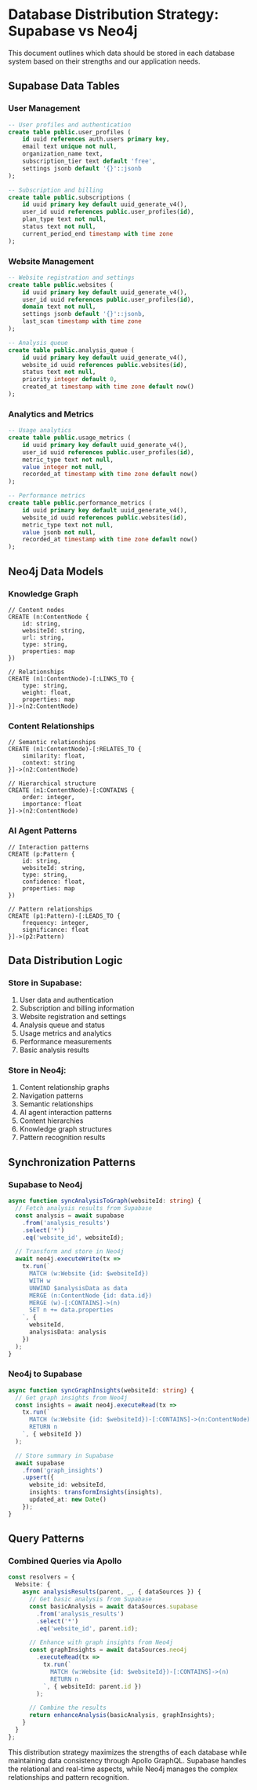 # Database Distribution Strategy: Supabase vs Neo4j

This document outlines which data should be stored in each database system based on their strengths and our application needs.

## Supabase Data Tables

### User Management
```sql
-- User profiles and authentication
create table public.user_profiles (
    id uuid references auth.users primary key,
    email text unique not null,
    organization_name text,
    subscription_tier text default 'free',
    settings jsonb default '{}'::jsonb
);

-- Subscription and billing
create table public.subscriptions (
    id uuid primary key default uuid_generate_v4(),
    user_id uuid references public.user_profiles(id),
    plan_type text not null,
    status text not null,
    current_period_end timestamp with time zone
);
```

### Website Management
```sql
-- Website registration and settings
create table public.websites (
    id uuid primary key default uuid_generate_v4(),
    user_id uuid references public.user_profiles(id),
    domain text not null,
    settings jsonb default '{}'::jsonb,
    last_scan timestamp with time zone
);

-- Analysis queue
create table public.analysis_queue (
    id uuid primary key default uuid_generate_v4(),
    website_id uuid references public.websites(id),
    status text not null,
    priority integer default 0,
    created_at timestamp with time zone default now()
);
```

### Analytics and Metrics
```sql
-- Usage analytics
create table public.usage_metrics (
    id uuid primary key default uuid_generate_v4(),
    user_id uuid references public.user_profiles(id),
    metric_type text not null,
    value integer not null,
    recorded_at timestamp with time zone default now()
);

-- Performance metrics
create table public.performance_metrics (
    id uuid primary key default uuid_generate_v4(),
    website_id uuid references public.websites(id),
    metric_type text not null,
    value jsonb not null,
    recorded_at timestamp with time zone default now()
);
```

## Neo4j Data Models

### Knowledge Graph
```cypher
// Content nodes
CREATE (n:ContentNode {
    id: string,
    websiteId: string,
    url: string,
    type: string,
    properties: map
})

// Relationships
CREATE (n1:ContentNode)-[:LINKS_TO {
    type: string,
    weight: float,
    properties: map
}]->(n2:ContentNode)
```

### Content Relationships
```cypher
// Semantic relationships
CREATE (n1:ContentNode)-[:RELATES_TO {
    similarity: float,
    context: string
}]->(n2:ContentNode)

// Hierarchical structure
CREATE (n1:ContentNode)-[:CONTAINS {
    order: integer,
    importance: float
}]->(n2:ContentNode)
```

### AI Agent Patterns
```cypher
// Interaction patterns
CREATE (p:Pattern {
    id: string,
    websiteId: string,
    type: string,
    confidence: float,
    properties: map
})

// Pattern relationships
CREATE (p1:Pattern)-[:LEADS_TO {
    frequency: integer,
    significance: float
}]->(p2:Pattern)
```

## Data Distribution Logic

### Store in Supabase:
1. User data and authentication
2. Subscription and billing information
3. Website registration and settings
4. Analysis queue and status
5. Usage metrics and analytics
6. Performance measurements
7. Basic analysis results

### Store in Neo4j:
1. Content relationship graphs
2. Navigation patterns
3. Semantic relationships
4. AI agent interaction patterns
5. Content hierarchies
6. Knowledge graph structures
7. Pattern recognition results

## Synchronization Patterns

### Supabase to Neo4j
```typescript
async function syncAnalysisToGraph(websiteId: string) {
  // Fetch analysis results from Supabase
  const analysis = await supabase
    .from('analysis_results')
    .select('*')
    .eq('website_id', websiteId);

  // Transform and store in Neo4j
  await neo4j.executeWrite(tx => 
    tx.run(`
      MATCH (w:Website {id: $websiteId})
      WITH w
      UNWIND $analysisData as data
      MERGE (n:ContentNode {id: data.id})
      MERGE (w)-[:CONTAINS]->(n)
      SET n += data.properties
    `, {
      websiteId,
      analysisData: analysis
    })
  );
}
```

### Neo4j to Supabase
```typescript
async function syncGraphInsights(websiteId: string) {
  // Get graph insights from Neo4j
  const insights = await neo4j.executeRead(tx =>
    tx.run(`
      MATCH (w:Website {id: $websiteId})-[:CONTAINS]->(n:ContentNode)
      RETURN n
    `, { websiteId })
  );

  // Store summary in Supabase
  await supabase
    .from('graph_insights')
    .upsert({
      website_id: websiteId,
      insights: transformInsights(insights),
      updated_at: new Date()
    });
}
```

## Query Patterns

### Combined Queries via Apollo
```typescript
const resolvers = {
  Website: {
    async analysisResults(parent, _, { dataSources }) {
      // Get basic analysis from Supabase
      const basicAnalysis = await dataSources.supabase
        .from('analysis_results')
        .select('*')
        .eq('website_id', parent.id);

      // Enhance with graph insights from Neo4j
      const graphInsights = await dataSources.neo4j
        .executeRead(tx =>
          tx.run(`
            MATCH (w:Website {id: $websiteId})-[:CONTAINS]->(n)
            RETURN n
          `, { websiteId: parent.id })
        );

      // Combine the results
      return enhanceAnalysis(basicAnalysis, graphInsights);
    }
  }
};
```

This distribution strategy maximizes the strengths of each database while maintaining data consistency through Apollo GraphQL. Supabase handles the relational and real-time aspects, while Neo4j manages the complex relationships and pattern recognition.
